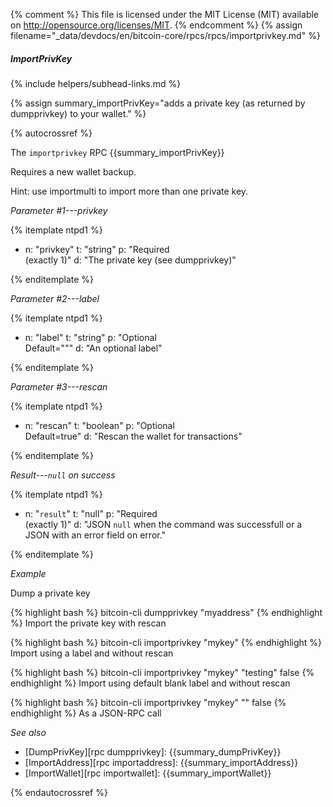{% comment %}
This file is licensed under the MIT License (MIT) available on
http://opensource.org/licenses/MIT.
{% endcomment %}
{% assign filename="_data/devdocs/en/bitcoin-core/rpcs/rpcs/importprivkey.md" %}

##### ImportPrivKey
{% include helpers/subhead-links.md %}

{% assign summary_importPrivKey="adds a private key (as returned by dumpprivkey) to your wallet." %}

{% autocrossref %}

The `importprivkey` RPC {{summary_importPrivKey}}

Requires a new wallet backup.

Hint: use importmulti to import more than one private key.

*Parameter #1---privkey*

{% itemplate ntpd1 %}
- n: "privkey"
  t: "string"
  p: "Required<br>(exactly 1)"
  d: "The private key (see dumpprivkey)"

{% enditemplate %}

*Parameter #2---label*

{% itemplate ntpd1 %}
- n: "label"
  t: "string"
  p: "Optional<br>Default=\"\""
  d: "An optional label"

{% enditemplate %}

*Parameter #3---rescan*

{% itemplate ntpd1 %}
- n: "rescan"
  t: "boolean"
  p: "Optional<br>Default=true"
  d: "Rescan the wallet for transactions"

{% enditemplate %}

*Result---`null` on success*

{% itemplate ntpd1 %}
- n: "`result`"
  t: "null"
  p: "Required<br>(exactly 1)"
  d: "JSON `null` when the command was successfull or a JSON with an error field on error."

{% enditemplate %}

*Example*

Dump a private key

{% highlight bash %}
bitcoin-cli dumpprivkey "myaddress"
{% endhighlight %}
Import the private key with rescan

{% highlight bash %}
bitcoin-cli importprivkey "mykey"
{% endhighlight %}
Import using a label and without rescan

{% highlight bash %}
bitcoin-cli importprivkey "mykey" "testing" false
{% endhighlight %}
Import using default blank label and without rescan

{% highlight bash %}
bitcoin-cli importprivkey "mykey" "" false
{% endhighlight %}
As a JSON-RPC call


*See also*

* [DumpPrivKey][rpc dumpprivkey]: {{summary_dumpPrivKey}}
* [ImportAddress][rpc importaddress]: {{summary_importAddress}}
* [ImportWallet][rpc importwallet]: {{summary_importWallet}}

{% endautocrossref %}

